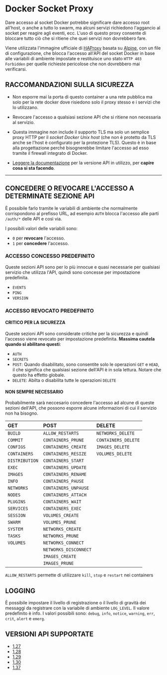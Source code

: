 # Docker Socket Proxy

Dare accesso al socket Docker potrebbe significare dare accesso root all'host, o anche a tutto lo swarm, ma alcuni servizi richiedono l'aggancio al socket per reagire agli eventi, ecc. L'uso di questo proxy consente di bloccare tutto ciò che si ritiene che quei servizi non dovrebbero fare.

Viene utilizzata l'immagine ufficiale di [HAProxy](http://www.haproxy.org/) basata su [Alpine](https://alpinelinux.org/), con un file di configurazione, che blocca l'accesso all'API del socket Docker in base alle variabili di ambiente impostate e restituisce uno stato `HTTP 403 Forbidden` per quelle richieste pericolose che non dovrebbero mai verificarsi.

## RACCOMANDAZIONI SULLA SICUREZZA

- Non esporre mai la porta di questo container a una rete pubblica ma solo per la rete docker dove risiedono solo il proxy stesso e i servizi che lo utilizzano.
- Revocare l'accesso a qualsiasi sezione API che si ritiene non necessaria al servizio.
- Questa immagine non include il supporto TLS ma solo un semplice proxy HTTP per il *socket Docker Unix host* (che non è protetto da TLS anche se l'host è configurato per la protezione TLS). Questo è in base alla progettazione perché bisognerebbe limitare l'accesso ad esso tramite il firewall integrato di Docker.


- [Leggere la documentazione](#VERSIONI-API-SUPPORTATE) per la versione API in utilizzo, per **capire cosa si sta facendo**.

---
## CONCEDERE O REVOCARE L'ACCESSO A DETERMINATE SEZIONE API

È possibile farlo tramite le variabili di ambiente che normalmente corrispondono al prefisso URL, ad esempio `AUTH` blocca l'accesso alle parti `/auth/*` delle API e così via.

I possibili valori delle variabili sono:

- `0` per **revocare** l'accesso.
- `1` per **concedere** l'accesso.

### ACCESSO CONCESSO PREDEFINITO

Queste sezioni API sono per lo più innocue e quasi necessarie per qualsiasi servizio che utilizza l'API, quindi sono concesse per impostazione predefinita.

- `EVENTS`
- `PING`
- `VERSION`

### ACCESSO REVOCATO PREDEFINITO

#### CRITICO PER LA SICUREZZA

Queste sezioni API sono considerate critiche per la sicurezza e quindi l'accesso viene revocato per impostazione predefinita. **Massima cautela quando si abilitano questi**:

- `AUTH`
- `SECRETS`
- `POST`: Quando disabilitato, sono consentite solo le operazioni `GET` e `HEAD`, il che significa che qualsiasi sezione dell'API è in sola lettura. Notare che questo ha effetto globale.
- `DELETE`: Abilta o disabilita tutte le operazioni `DELETE`

#### NON SEMPRE NECESSARIO

Probabilmente sarà neccesario concedere l'accesso ad alcune di queste sezioni dell'API, che possono esporre alcune informazioni di cui il servizio non ha bisogno.

| GET            | POST                  | DELETE              |
|:---------------|:----------------------|:--------------------|
| `BUILD`        | `ALLOW_RESTARTS`      | `NETWORKS_DELETE`   |  
| `COMMIT`       | `CONTAINERS_PRUNE`    | `CONTAINERS_DELETE` |    
| `CONFIGS`      | `CONTAINERS_CREATE`   | `IMAGES_DELETE`     |
| `CONTAINERS`   | `CONTAINERS_RESIZE`   | `VOLUMES_DELETE`    | 
| `DISTRIBUTION` | `CONTAINERS_START`    |                     |
| `EXEC`         | `CONTAINERS_UPDATE`   |                     |
| `IMAGES`       | `CONTAINERS_RENAME`   |                     |
| `INFO`         | `CONTAINERS_PAUSE`    |                     |
| `NETWORKS`     | `CONTAINERS_UNPAUSE`  |                     |
| `NODES`        | `CONTAINERS_ATTACH`   |                     |
| `PLUGINS`      | `CONTAINERS_WAIT`     |                     |
| `SERVICES`     | `CONTAINERS_EXEC`     |                     |
| `SESSION`      | `VOLUMES_CREATE`      |                     |
| `SWARM`        | `VOLUMES_PRUNE`       |                     |
| `SYSTEM`       | `NETWORKS_CREATE`     |                     |
| `TASKS`        | `NETWORKS_PRUNE`      |                     |
| `VOLUMES`      | `NETWORKS_CONNECT`    |                     |
|                | `NETWORKS_DISCONNECT` |                     |
|                | `IMAGES_CREATE`       |                     |
|                | `IMAGES_PRUNE`        |                     |

`ALLOW_RESTARTS` permette di utilizzare `kill`, `stop` e `restart` nei containers

## LOGGING

È possibile impostare il livello di registrazione o il livello di gravità dei messaggi da registrare con la variabile di ambiente `LOG_LEVEL`. Il valore predefinito è info. I valori possibili sono: `debug`, `info`, `notice`, `warning`, `err`, `crit`, `alert` e `emerg`.

## VERSIONI API SUPPORTATE

- [1.27](https://docs.docker.com/engine/api/v1.27/)
- [1.28](https://docs.docker.com/engine/api/v1.28/)
- [1.29](https://docs.docker.com/engine/api/v1.29/)
- [1.30](https://docs.docker.com/engine/api/v1.30/)
- [1.37](https://docs.docker.com/engine/api/v1.37/)